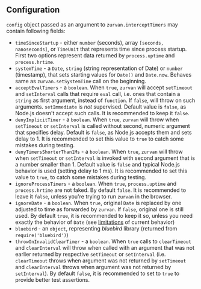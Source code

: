 ## Configuration

`config` object passed as an argument to `zurvan.interceptTimers` may contain following fields:

 - `timeSinceStartup` - either `number` (seconds), array `[seconds, nanoseconds]`, or `TimeUnit` that represents time since process startup.
 First two options represent data returned by `process.uptime` and `process.hrtime`.
 - `systemTime` - a `Date`, `string` (string representation of Date) or `number` (timestamp), that sets starting values for `Date()` and `Date.now`.
 Behaves same as `zurvan.setSystemTime` call on the beginning.
 - `acceptEvalTimers` - a `boolean`. When `true`, `zurvan` will accept `setTimeout` and `setInterval` calls that require `eval` call,
 i.e. ones that contain a `string` as first argument, instead of `function`. If `false`, will throw on such arguments. `setImmediate` is *not* supervised.
 Default value is `false`, as Node.js doesn't accept such calls. It is recommended to keep it `false`.
 - `denyImplicitTimer` - a `boolean`. When `true`, `zurvan` will throw when `setTimeout` or `setInterval` is called without second, numeric
 argument that specifies delay. Default is `false`, as Node.js accepts them and sets delay to 1. It is recommended to set this value to `true` to catch some mistakes during testing.
 - `denyTimersShorterThan1Ms` - a `boolean`. When `true`, `zurvan` will throw when `setTimeout` or `setInterval` is invoked with second argument that is a number smaller than 1.
 Default value is `false` and typical Node.js behavior is used (setting delay to 1 ms). It is recommended to set this value to `true`, to catch some mistakes during testing.
 - `ignoreProcessTimers` - a `boolean`. When `true`, `process.uptime` and `process.hrtime` are not faked. By default `false`. It is recommended to 
 leave it `false`, unless you're trying to run `zurvan` in the browser.
 - `ignoreDate` - a `boolean`. When `true`, original `Date` is replaced by one adjusted to time as forwarded by `zurvan`. If `false`, original one is still used. By default `true`, it is recommended to keep it so, unless
 you need exactly the behavior of `Date` (see <a href="../README.md#limitations">limitations</a> of current behavior)
 - `bluebird` - an `object`, representing _bluebird_ library (returned from `require('bluebird')`)
 - `throwOnInvalidClearTimer` - a `boolean`. When `true` calls to `clearTimeout` and `clearInterval` will throw when called with an argument that was not earlier returned by respective `setTimeout` or `setInterval` 
 (i.e. `clearTimeout` throws when argument was not returned by `setTimeout` and `clearInterval` throws when argument was not returned by `setInterval`). 
 By default `false`, it is recommended to set to `true` to provide better test assertions.